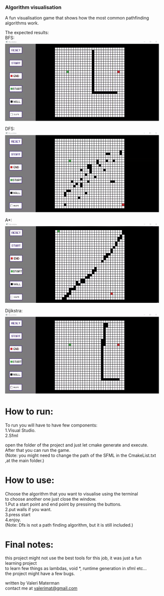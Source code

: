 ### Algorithm visualisation
A fun visualisation game that shows how the most common pathfinding algorithms work.<br/>



The expected results:<br/>
BFS:<br/>
![BFS Demo](demo/BFS.gif)

DFS:<br/>
![DFS Demo](demo/DFS.gif)

A*:<br/>
![A* Demo](demo/Astar.gif)

Dijikstra:<br/>
![Dijikstra Demo](demo/Dijikstra.gif)

# How to run:<br/>
To run you will have to have few components:<br/>
1.Visual Studio.<br/>
2.Sfml<br/>

open the folder of the project and just let cmake generate and execute.<br/>
After that you can run the game.<br/>
(Note: you might need to change the path of the SFML in the CmakeList.txt ,at the main folder.)<br/>

# How to use:<br/>
Choose the algorithm that you want to visualise using the terminal<br/>
to choose another one just close the window.<br/>
1.Put a start point and end point by pressinng the buttons.<br/>
2.put walls if you want.<br/>
3.press start<br/>
4.enjoy.<br/>
(Note: Dfs is not a path finding algorithm, but it is still included.)<br/>

#  Final notes:<br/>
this project might not use the best tools for this job, it was just a fun learning project<br/>
to learn few things as lambdas, void \*, runtime generation in sfml etc...<br/>
the project might have a few bugs.<br/>


written by Valeri Materman<br/>
contact me at valerimat@gmail.com<br/>

